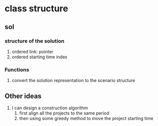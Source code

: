 # class structure
## sol
### structure of the solution
1. ordered link: pointer
2. ordered starting time index
### Functions
1. convert the solution representation to the scenario structure



## Other ideas
1. I can design a construction algorithm 
   1. first align all the projects to the same period 
   2. then using some greedy method to move the project starting time